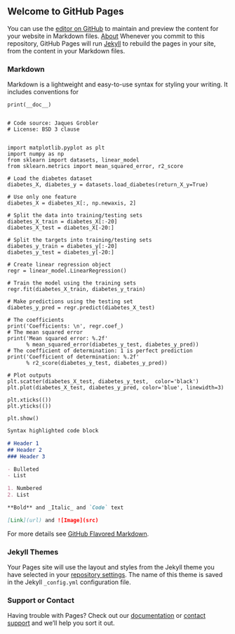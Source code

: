 ## Welcome to GitHub Pages

You can use the [editor on GitHub](https://github.com/VikingPathak/vikingpathak.github.io/edit/main/README.md) to maintain and preview the content for your website in Markdown files.
[About](about.md)
Whenever you commit to this repository, GitHub Pages will run [Jekyll](https://jekyllrb.com/) to rebuild the pages in your site, from the content in your Markdown files.

### Markdown

Markdown is a lightweight and easy-to-use syntax for styling your writing. It includes conventions for

```Python3
print(__doc__)


# Code source: Jaques Grobler
# License: BSD 3 clause


import matplotlib.pyplot as plt
import numpy as np
from sklearn import datasets, linear_model
from sklearn.metrics import mean_squared_error, r2_score

# Load the diabetes dataset
diabetes_X, diabetes_y = datasets.load_diabetes(return_X_y=True)

# Use only one feature
diabetes_X = diabetes_X[:, np.newaxis, 2]

# Split the data into training/testing sets
diabetes_X_train = diabetes_X[:-20]
diabetes_X_test = diabetes_X[-20:]

# Split the targets into training/testing sets
diabetes_y_train = diabetes_y[:-20]
diabetes_y_test = diabetes_y[-20:]

# Create linear regression object
regr = linear_model.LinearRegression()

# Train the model using the training sets
regr.fit(diabetes_X_train, diabetes_y_train)

# Make predictions using the testing set
diabetes_y_pred = regr.predict(diabetes_X_test)

# The coefficients
print('Coefficients: \n', regr.coef_)
# The mean squared error
print('Mean squared error: %.2f'
      % mean_squared_error(diabetes_y_test, diabetes_y_pred))
# The coefficient of determination: 1 is perfect prediction
print('Coefficient of determination: %.2f'
      % r2_score(diabetes_y_test, diabetes_y_pred))

# Plot outputs
plt.scatter(diabetes_X_test, diabetes_y_test,  color='black')
plt.plot(diabetes_X_test, diabetes_y_pred, color='blue', linewidth=3)

plt.xticks(())
plt.yticks(())

plt.show()
```

```markdown
Syntax highlighted code block

# Header 1
## Header 2
### Header 3

- Bulleted
- List

1. Numbered
2. List

**Bold** and _Italic_ and `Code` text

[Link](url) and ![Image](src)
```

For more details see [GitHub Flavored Markdown](https://guides.github.com/features/mastering-markdown/).

### Jekyll Themes

Your Pages site will use the layout and styles from the Jekyll theme you have selected in your [repository settings](https://github.com/VikingPathak/vikingpathak.github.io/settings). The name of this theme is saved in the Jekyll `_config.yml` configuration file.

### Support or Contact

Having trouble with Pages? Check out our [documentation](https://docs.github.com/categories/github-pages-basics/) or [contact support](https://github.com/contact) and we’ll help you sort it out.

